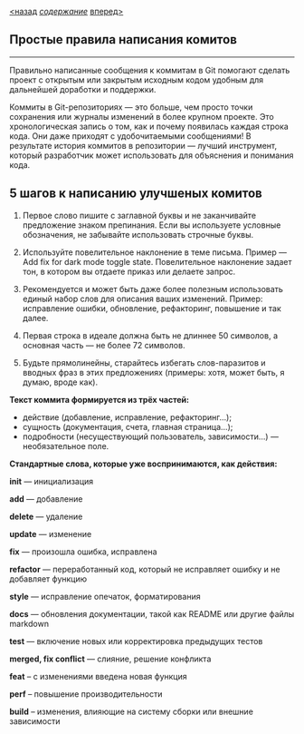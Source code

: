 [<назад](command.md) [*содержание*](readme.md) [вперед>](gitfork.md)

## Простые правила написания комитов
---
Правильно написанные сообщения к коммитам в Git помогают сделать проект с открытым или закрытым исходным кодом удобным для дальнейшей доработки и поддержки.

Коммиты в Git-репозиториях — это больше, чем просто точки сохранения или журналы изменений в более крупном проекте. Это хронологическая запись о том, как и почему появилась каждая строка кода. Они даже приходят с удобочитаемыми сообщениями! В результате история коммитов в репозитории — лучший инструмент, который разработчик может использовать для объяснения и понимания кода.

## 5 шагов к написанию улучшеных комитов

1. Первое слово пишите с заглавной буквы и не заканчивайте предложение знаком препинания. Если вы используете условные обозначения, не забывайте использовать строчные буквы.

2. Используйте повелительное наклонение в теме письма. Пример — Add fix for dark mode toggle state. Повелительное наклонение задает тон, в котором вы отдаете приказ или делаете запрос.

3. Рекомендуется и может быть даже более полезным использовать единый набор слов для описания ваших изменений. Пример: исправление ошибки, обновление, рефакторинг, повышение и так далее.

4. Первая строка в идеале должна быть не длиннее 50 символов, а основная часть — не более 72 символов.

5. Будьте прямолинейны, старайтесь избегать слов-паразитов и вводных фраз в этих предложениях (примеры: хотя, может быть, я думаю, вроде как). 

**Текст коммита формируется из трёх частей:**

* действие (добавление, исправление, рефакторинг…);
* сущность (документация, счета, главная страница…);
* подробности (несуществующий пользователь, зависимости…) — необязательное поле.

**Стандартные слова, которые уже воспринимаются, как действия:**

**init** — инициализация

**add** — добавление

**delete** — удаление

**update** — изменение

**fix** — произошла ошибка, исправлена

**refactor** — переработанный код, который не исправляет ошибку и не добавляет функцию

**style** — исправление опечаток, форматирования

**docs** — обновления документации, такой как README или другие файлы markdown

**test** — включение новых или корректировка предыдущих тестов

**merged, fix conflict** — слияние, решение конфликта

**feat** – с изменениями введена новая функция

**perf** – повышение производительности

**build** – изменения, влияющие на систему сборки или внешние зависимости


